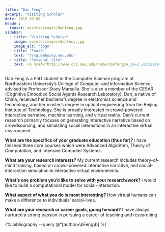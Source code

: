 ```yaml
---
title: "Dan Feng"
excerpt: "Visiting Scholar"
date: 2018-10-09
header:
  teaser: assets/images/danfeng.jpg
sidebar:
  - title: "Visiting Scholar"
    image: assets/images/danfeng.jpg
    image_alt: "logo"
  - title: "Email"
    text: "feng.d@husky.neu.edu"  
  - title: "Personal Site"
    text: <a href="http://www.ccs.neu.edu/home/danfeng/#_ga=2.28216124.1264849721.1539955419-1821244716.1539955419">Dan Feng</a>
---
```


Dan Feng is a PhD student in the Computer Science program at Northeastern University’s College of Computer and Information Science, advised by Professor Stacy Marsella. She is also a member of the CESAR (Cognitive Embodied Social Agents Research Laboratory). Dan, a native of China, received her bachelor’s degree in electronics science and technology, and her master’s degree in optical engineering from the Beijing Institute of Technology. She is broadly interested in crowd-powered interactive narrative, machine learning, and virtual reality. Dan’s current research primarily focuses on generating interactive narrative based on crowdsourcing, and simulating social interactions in an interactive virtual environment.

<b>What are the specifics of your graduate education (thus far)?</b>
I have finished three core courses which were Advanced Algorithm, Theory of Computation, and Intensive Computer Systems.

<b>What are your research interests?</b>
My current research includes theory-of-mind training, based on crowd-powered interactive narrative, and social-interaction simulation in interactive virtual environments.

<b>What’s one problem you’d like to solve with your research/work?</b>
I would like to build a computational model for social-interaction.

<b>What aspect of what you do is most interesting?</b>
How virtual humans can make a difference to individuals’ social-lives.

<b>What are your research or career goals, going forward?</b>
I have always nurtured a strong passion in pursuing a career of teaching and researching.

{% bibliography --query @*[author=\bFeng\b] %}
